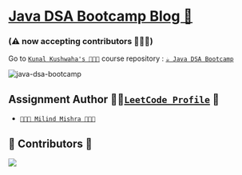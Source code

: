 # [Java DSA Bootcamp Blog 🚀](https://thatbeautifuldream.github.io/java-dsa-bootcamp/) 
### (⚠️ now accepting contributors 👷🏻‍♂️)

Go to [`Kunal Kushwaha's 👨🏻‍💻`](https://github.com/kunal-kushwaha) course repository : [`☕️ Java DSA Bootcamp`](https://github.com/kunal-kushwaha/DSA-Bootcamp-Java)

![java-dsa-bootcamp](https://socialify.git.ci/thatbeautifuldream/java-dsa-bootcamp/image?description=1&language=1&owner=1&pattern=Floating%20Cogs&theme=Dark)

## Assignment Author 👷🏻[`LeetCode Profile`](https://leetcode.com/thatbeautifuldream/) 🚀

- [`👨🏻‍💻 Milind Mishra 👨🏻‍💻`](https://milind.bio.link)


## 🚨 Contributors 🚨

<a href="https://github.com/thatbeautifuldream/java-dsa-bootcamp/graphs/contributors">
  <img src="https://contrib.rocks/image?repo=thatbeautifuldream/java-dsa-bootcamp" />
</a>
